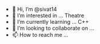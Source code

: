 - 👋 Hi, I’m @sivat14
- 👀 I’m interested in ... Theatre 
- 🌱 I’m currently learning ... C++
- 💞️ I’m looking to collaborate on ... 
- 📫 How to reach me ...

<!---
sivat14/sivat14 is a ✨ special ✨ repository because its `README.md` (this file) appears on your GitHub profile.
You can click the Preview link to take a look at your changes.
--->
